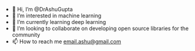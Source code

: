 - 👋 Hi, I’m @DrAshuGupta
- 👀 I’m interested in machine learning
- 🌱 I’m currently learning deep learning
- 💞️ I’m looking to collaborate on developing open source libraries for the community
- 📫 How to reach me email.ashu@gmail.com

<!---
DrAshuGupta/DrAshuGupta is a ✨ special ✨ repository because its `README.md` (this file) appears on your GitHub profile.
You can click the Preview link to take a look at your changes.
--->
